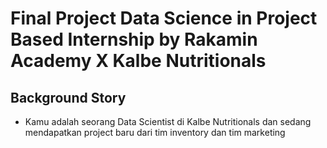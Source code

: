 # Final Project Data Science in Project Based Internship by Rakamin Academy X Kalbe Nutritionals
## Background Story
- Kamu adalah seorang Data Scientist di Kalbe Nutritionals dan sedang mendapatkan project baru dari tim inventory dan tim marketing
